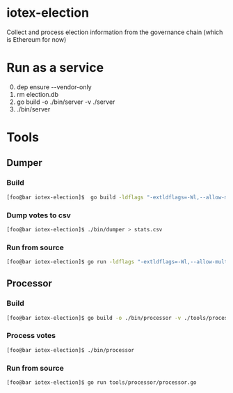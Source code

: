 # iotex-election
Collect and process election information from the governance chain (which is Ethereum for now)

# Run as a service
0. dep ensure --vendor-only
1. rm election.db
2. go build -o ./bin/server -v ./server
3. ./bin/server


# Tools

## Dumper
### Build
```sh
[foo@bar iotex-election]$  go build -ldflags "-extldflags=-Wl,--allow-multiple-definition" -x -o ./bin/dumper -v ./tools/dumper
```
### Dump votes to csv
```sh
[foo@bar iotex-election]$ ./bin/dumper > stats.csv
```
### Run from source
```sh
[foo@bar iotex-election]$ go run -ldflags "-extldflags=-Wl,--allow-multiple-definition" tools/dumper/dumper.go > stats.csv
```

## Processor
### Build
```sh
[foo@bar iotex-election]$ go build -o ./bin/processor -v ./tools/processor
```
### Process votes
```sh
[foo@bar iotex-election]$ ./bin/processor
```
### Run from source
```sh
[foo@bar iotex-election]$ go run tools/processor/processor.go
```